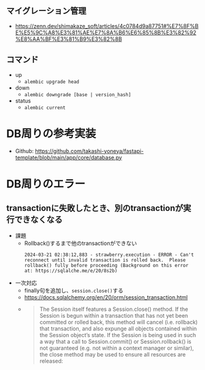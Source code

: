 
## マイグレーション管理
- https://zenn.dev/shimakaze_soft/articles/4c0784d9a87751#%E7%8F%BE%E5%9C%A8%E3%81%AE%E7%8A%B6%E6%85%8B%E3%82%92%E8%AA%BF%E3%81%B9%E3%82%8B

## コマンド
- up
    - `alembic upgrade head`
- down
    - `alembic downgrade [base | version_hash]`
- status
    - `alembic current`

# DB周りの参考実装
- Github: https://github.com/takashi-yoneya/fastapi-template/blob/main/app/core/database.py

# DB周りのエラー

## transactionに失敗したとき、別のtransactionが実行できなくなる
- 課題
    - Rollback()するまで他のtransactionができない
        ```
        2024-03-21 02:38:12,883 - strawberry.execution - ERROR - Can't reconnect until invalid transaction is rolled back.  Please rollback() fully before proceeding (Background on this error at: https://sqlalche.me/e/20/8s2b)
        ```
- 一次対応
    - finally句を追加し、`session.close()`する
    - https://docs.sqlalchemy.org/en/20/orm/session_transaction.html
    - > The Session itself features a Session.close() method. If the Session is begun within a transaction that has not yet been committed or rolled back, this method will cancel (i.e. rollback) that transaction, and also expunge all objects contained within the Session object’s state. If the Session is being used in such a way that a call to Session.commit() or Session.rollback() is not guaranteed (e.g. not within a context manager or similar), the close method may be used to ensure all resources are released: 
